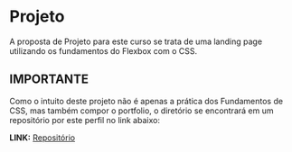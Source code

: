 # Projeto

A proposta de Projeto para este curso se trata de uma landing page utilizando os fundamentos do Flexbox com o CSS.

## IMPORTANTE

Como o intuito deste projeto não é apenas a prática dos Fundamentos de CSS, mas também compor o portfolio, o diretório se encontrará em um repositório por este perfil no link abaixo:

**LINK:** [Repositório](https://github.com/tarikochuery/projeto-DIO-flexbox)